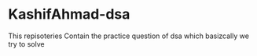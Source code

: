 # KashifAhmad-dsa
This repisoteries Contain the practice question of dsa which basizcally we try to solve
